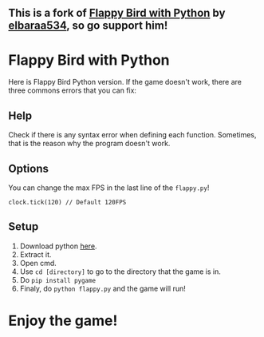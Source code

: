 ## This is a fork of [Flappy Bird with Python](https://github.com/elbaraa534/FlappyBirdPython) by [elbaraa534](https://github.com/elbaraa534), so go support him!

# Flappy Bird with Python

Here is Flappy Bird Python version. If the game doesn't work, there are three commons errors that you can fix:

## Help
Check if there is any syntax error when defining each function. Sometimes, that is the reason why the program doesn't work.

## Options
You can change the max FPS in the last line of the `flappy.py`!
```
clock.tick(120) // Default 120FPS
```

## Setup

1. Download python [here](https://www.python.org/downloads/).
3. Extract it.
4. Open cmd.
5. Use `cd [directory]` to go to the directory that the game is in.
6. Do `pip install pygame`
7. Finaly, do `python flappy.py` and the game will run!

# Enjoy the game!